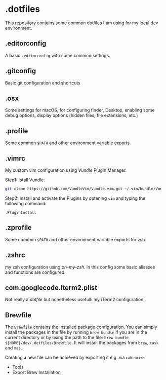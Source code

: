 # .dotfiles

This repository contains some common dotfiles I am using for my local dev environment.

## .editorconfig

A basic `.editorconfig` with some common settings.

## .gitconfig

Basic git configuration and shortcuts

## .osx

Some settings for macOS, for configuring finder, Desktop, enabling some debug options, display options (hidden files, file extensions, etc.)

## .profile

Some common `$PATH` and other environment variable exports.

## .vimrc

My custom vim configuration using _Vundle_ Plugin Manager.

Step1: Istall Vundle:

```bash
git clone https://github.com/VundleVim/Vundle.vim.git ~/.vim/bundle/Vundle.vim
```

Step2: Install and activate the Plugins by optening `vim` and typing the following command:

```vim
:PluginInstall
```

## .zprofile

Some common `$PATH` and other environment variable exports for zsh.

## .zshrc

my zsh configuration using _oh-my-zsh_. In this config some basic aliasses and functions are configured.

## com.googlecode.iterm2.plist

Not really a _dotfile_ but nonetheless usefull: my iTerm2 configuration.

## Brewfile

The `Brewfile` contains the installed package configuration. You can simply
install the packages in the file by running `brew bundle` if you are in the
current directory or by using the path to the file:
`brew bundle ${HOME}/dev/.dotfiles/Brewfile`.
It will install the packages from `brew`, `cask` and `mas`.

Creating a new file can be achieved by exporting it e.g. via `cakebrew`:

- Tools
- Export Brew Installation
